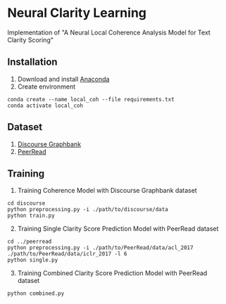 Neural Clarity Learning
==
Implementation of "A Neural Local Coherence Analysis Model for Text Clarity Scoring"

## Installation
1. Download and install [Anaconda](https://www.anaconda.com/products/individual)
2. Create environment
```
conda create --name local_coh --file requirements.txt
conda activate local_coh
```

## Dataset
1. [Discourse Graphbank](https://catalog.ldc.upenn.edu/LDC2005T08)
2. [PeerRead](https://github.com/allenai/PeerRead)

## Training

1. Training Coherence Model with Discourse Graphbank dataset
```
cd discourse
python preprocessing.py -i ./path/to/discourse/data
python train.py
```
2. Training Single Clarity Score Prediction Model with PeerRead dataset
```
cd ../peerread
python preprocessing.py -i ./path/to/PeerRead/data/acl_2017 ./path/to/PeerRead/data/iclr_2017 -l 6
python single.py
```
3. Training Combined Clarity Score Prediction Model with PeerRead dataset
```
python combined.py
```
